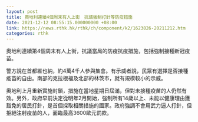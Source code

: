 ```yaml
---
layout: post
title: 奧地利連續4個周末有人上街　抗議強制打針等防疫措施
date: 2021-12-12 08:55:15.000000000 +08:00
link: https://news.rthk.hk/rthk/ch/component/k2/1623826-20211212.htm
categories: rthk
---
```


奧地利連續第4個周末有人上街，抗議當局的防疫抗疫措施，包括強制接種新冠疫苗。

警方說在首都維也納，約4萬4千人參與集會。有示威者說，民眾有選擇是否接種疫苗的自由。南部的克拉根福及北部的林茨市，就有規模較小的示威。

奧地利上月重新實施封鎖，措施在當地星期日屆滿，但對未接種疫苗的人仍然有效。另外，政府早前決定從明年2月開始，強制所有14歲以上、未能以健康理由獲豁免的居民打針，是首個採取相關措施的國家。政府強調不會用武力逼人打針，但拒絕注射疫苗的人，面臨最高3600歐元罰款。
